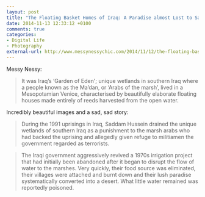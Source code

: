 ```yaml
---
layout: post
title: "The Floating Basket Homes of Iraq: A Paradise almost Lost to Saddam"
date: 2014-11-13 12:33:12 +0100
comments: true
categories: 
- Digital Life
- Photography
external-url: http://www.messynessychic.com/2014/11/12/the-floating-basket-homes-of-iraq-a-paradise-almost-lost-to-saddam/
---
```


Messy Nessy:

> It was Iraq’s ‘Garden of Eden'; unique wetlands in southern Iraq where a people known as the Ma’dan, or ‘Arabs of the marsh’, lived in a Mesopotamian Venice, characterised by beautifully elaborate floating houses made entirely of reeds harvested from the open water.

Incredibly beautiful images and a sad, sad story:

> During the 1991 uprisings in Iraq, Saddam Hussein drained the unique wetlands of southern Iraq as a punishment to the marsh arabs who had backed the uprising and allegedly given refuge to militiamen the government regarded as terrorists.

> The Iraqi government aggressively revived a 1970s irrigation project that had initially been abandoned after it began to disrupt the flow of water to the marshes. Very quickly, their food source was eliminated, their villages were attached and burnt down and their lush paradise systematically converted into a desert. What little water remained was reportedly poisoned.